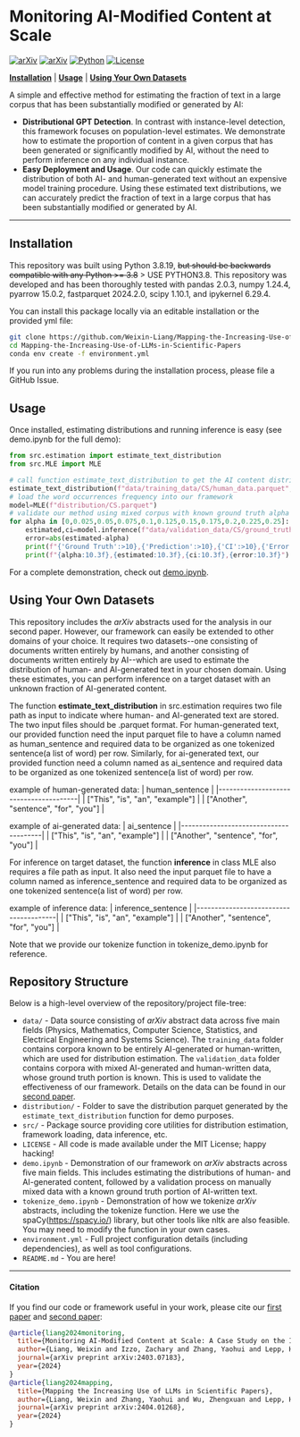 # Monitoring AI-Modified Content at Scale

[![arXiv](https://img.shields.io/badge/arXiv-2403.07183-df2a2a.svg?style=for-the-badge)](https://arxiv.org/abs/2403.07183)
[![arXiv](https://img.shields.io/badge/arXiv-2404.01268-df2a2a.svg?style=for-the-badge)](https://arxiv.org/abs/2404.01268)
[![Python](https://img.shields.io/badge/python-3.8.19-blue?style=for-the-badge)](https://www.python.org)
[![License](https://img.shields.io/github/license/TRI-ML/prismatic-vlms?style=for-the-badge)](LICENSE)

[**Installation**](#installation) | [**Usage**](#usage) | [**Using Your Own Datasets**](#using-your-own-datasets)

A simple and effective method for estimating
the fraction of text in a large corpus that has been substantially modified or generated by AI:

- **Distributional GPT Detection**. In contrast with instance-level detection, this framework focuses on population-level estimates. We demonstrate how to
estimate the proportion of content in a given corpus that has
been generated or significantly modified by AI, without the
need to perform inference on any individual instance.
- **Easy Deployment and Usage**. Our code can quickly estimate the distribution of both AI- and human-generated text without an expensive model training procedure. Using these estimated text distributions, we can accurately predict the fraction of text in a large corpus that has been substantially modified or generated by AI.

---

## Installation

This repository was built using Python 3.8.19, ~~but should be backwards compatible with any Python >= 3.8~~ > USE PYTHON3.8. This 
repository was developed and has been thoroughly tested with pandas 2.0.3, numpy 1.24.4, pyarrow 15.0.2, fastparquet 2024.2.0, scipy 1.10.1, and ipykernel 6.29.4.

You can install this package locally via an editable installation or the provided yml file:

```bash
git clone https://github.com/Weixin-Liang/Mapping-the-Increasing-Use-of-LLMs-in-Scientific-Papers.git
cd Mapping-the-Increasing-Use-of-LLMs-in-Scientific-Papers
conda env create -f environment.yml
```

If you run into any problems during the installation process, please file a GitHub Issue.

## Usage

Once installed, estimating distributions and running inference is easy (see demo.ipynb for the full demo):

```python
from src.estimation import estimate_text_distribution
from src.MLE import MLE

# call function estimate_text_distribution to get the AI content distribution & human content distribution
estimate_text_distribution(f"data/training_data/CS/human_data.parquet",f"data/training_data/CS/ai_data.parquet",f"distribution/CS.parquet")
# load the word occurrences frequency into our framework
model=MLE(f"distribution/CS.parquet")
# validate our method using mixed corpus with known ground truth alpha
for alpha in [0,0.025,0.05,0.075,0.1,0.125,0.15,0.175,0.2,0.225,0.25]:
    estimated,ci=model.inference(f"data/validation_data/CS/ground_truth_alpha_{alpha}.parquet")
    error=abs(estimated-alpha)
    print(f"{'Ground Truth':>10},{'Prediction':>10},{'CI':>10},{'Error':>10}")
    print(f"{alpha:10.3f},{estimated:10.3f},{ci:10.3f},{error:10.3f}")
```

For a complete demonstration, check out [demo.ipynb](demo.ipynb). 


## Using Your Own Datasets

This repository includes the *arXiv* abstracts used for the analysis in our second paper. However, our framework can easily be extended to other domains of your choice. It requires two datasets--one consisting of documents written entirely by humans, and another consisting of documents written entirely by AI--which are used to estimate the distribution of human- and AI-generated text in your chosen domain. Using these estimates, you can perform inference on a target dataset with an unknown fraction of AI-generated content.

The function **estimate_text_distribution** in src.estimation requires two file path as input to indicate where human- and AI-generated text are stored. The two input files should be .parquet format. For human-generated text, our provided function need the input parquet file to have a column named as human_sentence and required data to be organized as one tokenized sentence(a list of word) per row. Similarly, for ai-generated text, our provided function need a column named as ai_sentence and required data to be organized as one tokenized sentence(a list of word) per row.

example of human-generated data:
| human_sentence                        | 
|---------------------------------------|
| ["This", "is", "an", "example"]       |
| ["Another", "sentence", "for", "you"] |

example of ai-generated data:
| ai_sentence                           | 
|---------------------------------------|
| ["This", "is", "an", "example"]       |
| ["Another", "sentence", "for", "you"] |


For inference on target dataset, the function **inference** in class MLE also requires a file path as input. It also need the input parquet file to have a column named as inference_sentence and required data to be organized as one tokenized sentence(a list of word) per row.

example of inference data:
| inference_sentence                    | 
|---------------------------------------|
| ["This", "is", "an", "example"]       |
| ["Another", "sentence", "for", "you"] |

Note that we provide our tokenize function in tokenize_demo.ipynb for reference.

## Repository Structure

Below is a high-level overview of the repository/project file-tree:

+ `data/` - Data source consisting of *arXiv* abstract data across five main fields (Physics, Mathematics, Computer Science, Statistics, and Electrical Engineering and Systems Science). The `training_data` folder contains corpora known to be entirely AI-generated or human-written, which are used for distribution estimation. The `validation_data` folder contains corpora with mixed AI-generated and human-written data, whose ground truth portion is known. This is used to validate the effectiveness of our framework. Details on the data can be found in our [second paper](https://arxiv.org/abs/2404.01268).
+ `distribution/` - Folder to save the distribution parquet generated by the `estimate_text_distribution` function for demo purposes.
+ `src/` - Package source providing core utilities for distribution estimation, framework loading, data inference, etc.
+ `LICENSE` - All code is made available under the MIT License; happy hacking!
+ `demo.ipynb` - Demonstration of our framework on *arXiv* abstracts across five main fields. This includes estimating the distributions of human- and AI-generated content, followed by a validation process on manually mixed data with a known ground truth portion of AI-written text.
+ `tokenize_demo.ipynb` - Demonstration of how we tokenize *arXiv* abstracts, including the tokenize function. Here we use the spaCy(https://spacy.io/) library, but other tools like nltk are also feasible. You may need to modify the function in your own cases.
+ `environment.yml` - Full project configuration details (including dependencies), as well as tool configurations.
+ `README.md` - You are here!
---

#### Citation 

If you find our code or framework useful in your work, please cite our [first paper](https://arxiv.org/abs/2403.07183) and [second paper](https://arxiv.org/abs/2404.01268):

```bibtex
@article{liang2024monitoring,
  title={Monitoring AI-Modified Content at Scale: A Case Study on the Impact of ChatGPT on AI Conference Peer Reviews},
  author={Liang, Weixin and Izzo, Zachary and Zhang, Yaohui and Lepp, Haley and Cao, Hancheng and Zhao, Xuandong and Chen, Lingjiao and Ye, Haotian and Liu, Sheng and Huang, Zhi and others},
  journal={arXiv preprint arXiv:2403.07183},
  year={2024}
}
@article{liang2024mapping,
  title={Mapping the Increasing Use of LLMs in Scientific Papers},
  author={Liang, Weixin and Zhang, Yaohui and Wu, Zhengxuan and Lepp, Haley and Ji, Wenlong and Zhao, Xuandong and Cao, Hancheng and Liu, Sheng and He, Siyu and Huang, Zhi and others},
  journal={arXiv preprint arXiv:2404.01268},
  year={2024}
}
```
